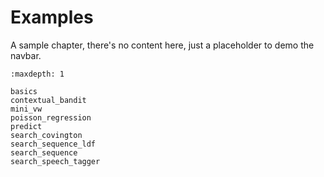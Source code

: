 # Examples

A sample chapter, there's no content here, just a placeholder to demo the navbar.

```{toctree}
:maxdepth: 1

basics
contextual_bandit
mini_vw
poisson_regression
predict
search_covington
search_sequence_ldf
search_sequence
search_speech_tagger
```